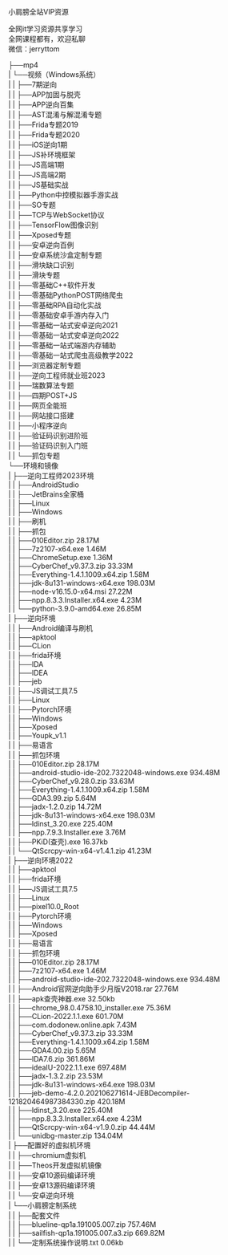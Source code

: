 小肩膀全站VIP资源

全网it学习资源共享学习<br>全网课程都有，欢迎私聊<br>微信：jerryttom<br>

├──mp4<br> | └──视频（Windows系统）<br> | | ├──7期逆向<br> | | ├──APP加固与脱壳<br> | | ├──APP逆向百集<br> | | ├──AST混淆与解混淆专题<br> | | ├──Frida专题2019<br> | | ├──Frida专题2020<br> | | ├──iOS逆向1期<br> | | ├──JS补环境框架<br> | | ├──JS高端1期<br> | | ├──JS高端2期<br> | | ├──JS基础实战<br> | | ├──Python中控模拟器手游实战<br> | | ├──SO专题<br> | | ├──TCP与WebSocket协议<br> | | ├──TensorFlow图像识别<br> | | ├──Xposed专题<br> | | ├──安卓逆向百例<br> | | ├──安卓系统沙盒定制专题<br> | | ├──滑块缺口识别<br> | | ├──滑块专题<br> | | ├──零基础C++软件开发<br> | | ├──零基础PythonPOST网络爬虫<br> | | ├──零基础RPA自动化实战<br> | | ├──零基础安卓手游内存入门<br> | | ├──零基础一站式安卓逆向2021<br> | | ├──零基础一站式安卓逆向2022<br> | | ├──零基础一站式端游内存辅助<br> | | ├──零基础一站式爬虫高级教学2022<br> | | ├──浏览器定制专题<br> | | ├──逆向工程师就业班2023<br> | | ├──瑞数算法专题<br> | | ├──四期POST+JS<br> | | ├──网页全能班<br> | | ├──网站接口搭建<br> | | ├──小程序逆向<br> | | ├──验证码识别进阶班<br> | | ├──验证码识别入门班<br> | | └──抓包专题<br> └──环境和镜像<br> | ├──逆向工程师2023环境<br> | | ├──AndroidStudio<br> | | ├──JetBrains全家桶<br> | | ├──Linux<br> | | ├──Windows<br> | | ├──刷机<br> | | ├──抓包<br> | | ├──010Editor.zip 28.17M<br> | | ├──7z2107-x64.exe 1.46M<br> | | ├──ChromeSetup.exe 1.36M<br> | | ├──CyberChef_v9.37.3.zip 33.33M<br> | | ├──Everything-1.4.1.1009.x64.zip 1.58M<br> | | ├──jdk-8u131-windows-x64.exe 198.03M<br> | | ├──node-v16.15.0-x64.msi 27.22M<br> | | ├──npp.8.3.3.Installer.x64.exe 4.23M<br> | | └──python-3.9.0-amd64.exe 26.85M<br> | ├──逆向环境<br> | | ├──Android编译与刷机<br> | | ├──apktool<br> | | ├──CLion<br> | | ├──frida环境<br> | | ├──IDA<br> | | ├──IDEA<br> | | ├──jeb<br> | | ├──JS调试工具7.5<br> | | ├──Linux<br> | | ├──Pytorch环境<br> | | ├──Windows<br> | | ├──Xposed<br> | | ├──Youpk_v1.1<br> | | ├──易语言<br> | | ├──抓包环境<br> | | ├──010Editor.zip 28.17M<br> | | ├──android-studio-ide-202.7322048-windows.exe 934.48M<br> | | ├──CyberChef_v9.28.0.zip 33.63M<br> | | ├──Everything-1.4.1.1009.x64.zip 1.58M<br> | | ├──GDA3.99.zip 5.64M<br> | | ├──jadx-1.2.0.zip 14.72M<br> | | ├──jdk-8u131-windows-x64.exe 198.03M<br> | | ├──ldinst_3.20.exe 225.40M<br> | | ├──npp.7.9.3.Installer.exe 3.76M<br> | | ├──PKiD(查壳).exe 16.37kb<br> | | └──QtScrcpy-win-x64-v1.4.1.zip 41.23M<br> | ├──逆向环境2022<br> | | ├──apktool<br> | | ├──frida环境<br> | | ├──JS调试工具7.5<br> | | ├──Linux<br> | | ├──pixel10.0_Root<br> | | ├──Pytorch环境<br> | | ├──Windows<br> | | ├──Xposed<br> | | ├──易语言<br> | | ├──抓包环境<br> | | ├──010Editor.zip 28.17M<br> | | ├──7z2107-x64.exe 1.46M<br> | | ├──android-studio-ide-202.7322048-windows.exe 934.48M<br> | | ├──Android官网逆向助手少月版V2018.rar 27.76M<br> | | ├──apk查壳神器.exe 32.50kb<br> | | ├──chrome_98.0.4758.10_installer.exe 75.36M<br> | | ├──CLion-2022.1.1.exe 601.70M<br> | | ├──com.dodonew.online.apk 7.43M<br> | | ├──CyberChef_v9.37.3.zip 33.33M<br> | | ├──Everything-1.4.1.1009.x64.zip 1.58M<br> | | ├──GDA4.00.zip 5.65M<br> | | ├──IDA7.6.zip 361.86M<br> | | ├──ideaIU-2022.1.1.exe 697.48M<br> | | ├──jadx-1.3.2.zip 23.53M<br> | | ├──jdk-8u131-windows-x64.exe 198.03M<br> | | ├──jeb-demo-4.2.0.202106271614-JEBDecompiler-121820464987384330.zip 420.18M<br> | | ├──ldinst_3.20.exe 225.40M<br> | | ├──npp.8.3.3.Installer.x64.exe 4.23M<br> | | ├──QtScrcpy-win-x64-v1.9.0.zip 44.44M<br> | | └──unidbg-master.zip 134.04M<br> | ├──配置好的虚拟机环境<br> | | ├──chromium虚拟机<br> | | ├──Theos开发虚拟机镜像<br> | | ├──安卓10源码编译环境<br> | | ├──安卓13源码编译环境<br> | | └──安卓逆向环境<br> | └──小肩膀定制系统<br> | | ├──配套文件<br> | | ├──blueline-qp1a.191005.007.zip 757.46M<br> | | ├──sailfish-qp1a.191005.007.a3.zip 669.82M<br> | | └──定制系统操作说明.txt 0.06kb